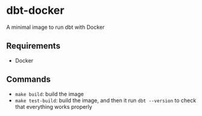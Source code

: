 # dbt-docker
A minimal image to run dbt with Docker

## Requirements
* Docker

## Commands
* `make build`: build the image
* `make test-build`: build the image, and then it run `dbt --version` to check that everything works properly
